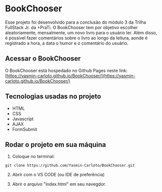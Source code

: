 # BookChooser

Esse projeto foi desenvolvido para a conclusão do módulo 3 da Trilha FullStack Jr. da +PraTi.
O BookChooser tem por objetivo escolher aleatoriamente, mensalmente, um novo livro para o usuário ler. Além disso, é possível fazer comentários sobre o livro ao longo da leitura, aonde é registrado a hora, a data o humor e o comentário do usuário.

## Acessar o BookChooser
O BookChooser está hospedado no Github Pages neste link: [https://yasmin-carloto.github.io/BookChooser/](https://yasmin-carloto.github.io/BookChooser/)

## Tecnologias usadas no projeto
* HTML 
* CSS
* Javascript
* AJAX
* FormSubmit

## Rodar o projeto em sua máquina

1. Coloque no terminal:
```
git clone https://github.com/Yasmin-Carloto/BookChooser.git
```

2. Abrir com o VS CODE (ou IDE de preferência)

3. Abrir o arquivo "index.html" em seu navegdor.